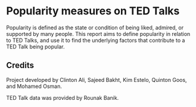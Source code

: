 # Popularity measures on TED Talks
Popularity is defined as the state or condition of being liked, admired, or supported by many people. This
report aims to define popularity in relation to TED Talks, and use it to find the underlying factors that
contribute to a TED Talk being popular.

## Credits
Project developed by Clinton Ali, Sajeed Bakht, Kim Estelo, Quinton Goos, and Mohamed Osman.

TED Talk data was provided by Rounak Banik.